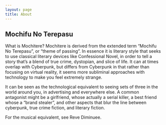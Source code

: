 ```yaml
---
layout: page
title: About
---
```

## Mochifu No Terepasu
What is Mochitere? Mochitere is derived from the extended term “Mochifu No Terepasu”, or “theme of passing”. In essence it is literary style that seeks to use classical literary devices like Confessional Novel, in order to tell a story that’s a blend of true crime, dystopian, and slice of life. It can at times overlap with Cyberpunk, but differs from Cyberpunk in that rather than focusing on virtual reality, it seems more subliminal approaches with technology to make you feel extremely strange.

It can be seen as the technological equivalent to seeing sets of three in the world around you, in advertising and everywhere else. A common antagonist might be a girlfriend, whose actually a serial killer, a best friend whose a “brand stealer”, and other aspects that blur the line between cyberpunk, true crime fiction, and literary fiction.

For the musical equivalent, see Reve Diminuee.
